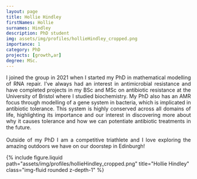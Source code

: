 ```yaml
---
layout: page
title: Hollie Hindley
firstNames: Hollie
surnames: Hindley
description: PhD student
img: assets/img/profiles/hollieHindley_cropped.png
importance: 1
category: PhD
projects: [growth,ar]
degree: MSc.
---
```



<div class="row">
  <div class="col-sm mt-3 mt-md-0">
    <p style="text-align: justify">
      I joined the group in 2021 when I started my PhD in mathematical modelling of RNA repair. I’ve always had an 
interest in antimicrobial resistance and have completed projects in my BSc and MSc on antibiotic resistance at the 
University of Bristol where I studied biochemistry. My PhD also has an AMR focus through modelling of a gene system in 
bacteria, which is implicated in antibiotic tolerance. This system is highly conserved across all domains of life, 
highlighting its importance and our interest in discovering more about why it causes tolerance and how we can 
potentiate antibiotic treatments in the future. <br> <br>
      Outside of my PhD I am a competitive triathlete and I love exploring the amazing outdoors we have on our 
doorstep in Edinburgh! 
    </p>
  </div>
  <div class="col-sm mt-3 mt-md-0">
    {% 
      include figure.liquid 
      path="assets/img/profiles/hollieHindley_cropped.png" 
      title="Hollie Hindley" 
      class="img-fluid rounded z-depth-1" 
    %}
  </div>
</div>